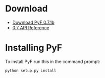 # Download #

  * [Download PyF 0.7.1b](http://pyf.googlecode.com/files/pyf-0.7.1b.tar.gz)
  * [0.7 API Reference](http://pyf.googlecode.com/files/pyf-api-07b.zip)

# Installing PyF #

To install PyF run this in the command prompt:
```
python setup.py install
```